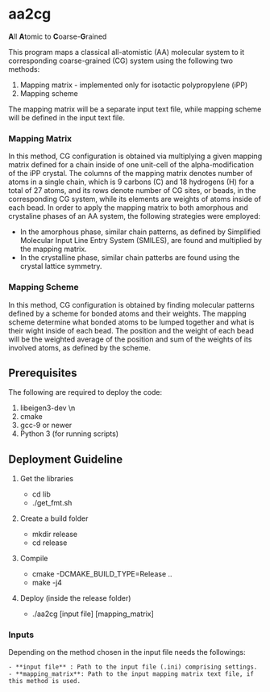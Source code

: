 # aa2cg

**A**ll **A**tomic to **C**oarse-**G**rained

This program maps a classical all-atomistic (AA) molecular system to it corresponding coarse-grained (CG) system using the following two methods:

1) Mapping matrix - implemented only for isotactic polypropylene (iPP)
2) Mapping scheme

The mapping matrix will be a separate input text file, while mapping scheme will be defined in the input text file.

### Mapping Matrix

In this method, CG configuration is obtained via multiplying a given mapping matrix defined for a chain inside of one unit-cell of the alpha-modification of the iPP crystal.
The columns of the mapping matrix denotes number of atoms in a single chain, which is 9 carbons (C) and 18 hydrogens (H) for a total of 27 atoms, and its rows denote number of CG sites, or beads, in the corresponding CG system, while its elements are weights of atoms inside of each bead.
In order to apply the mapping matrix to both amorphous and crystaline phases of an AA system, the following strategies were employed:
* In the amorphous phase, similar chain patterns, as defined by Simplified Molecular Input Line Entry System (SMILES), are found and multiplied by the mapping matrix.
* In the crystalline phase, similar chain patterbs are found using the crystal lattice symmetry.

### Mapping Scheme

In this method, CG configuration is obtained by finding molecular patterns defined by a scheme for bonded atoms and their weights.
The mapping scheme determine what bonded atoms to be lumped together and what is their wight inside of each bead.
The position and the weight of each bead will be the weighted average of the position and sum of the weights of its involved atoms, as defined by the scheme.


## Prerequisites

The following are required to deploy the code:

1) libeigen3-dev \n
2) cmake
3) gcc-9 or newer
4) Python 3 (for running scripts)

## Deployment Guideline

1) Get the libraries

    - cd lib
    - ./get_fmt.sh

2) Create a build folder

    - mkdir release
    - cd release

3) Compile

    - cmake -DCMAKE_BUILD_TYPE=Release ..
    - make -j4

4) Deploy (inside the release folder)

    - ./aa2cg [input file] [mapping_matrix]

### Inputs

Depending on the method chosen in the input file needs the followings:

    - **input file** : Path to the input file (.ini) comprising settings.
    - **mapping_matrix**: Path to the input mapping matrix text file, if this method is used.

